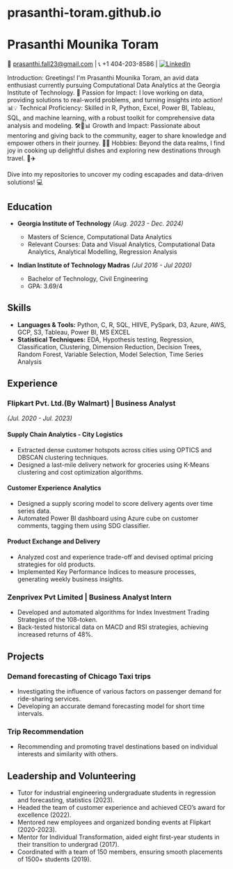 # prasanthi-toram.github.io
# Prasanthi Mounika Toram

📧 [prasanthi.fall23@gmail.com](mailto:prasanthi.fall23@gmail.com) | 📞 +1 404-203-8586 | [![LinkedIn](https://img.shields.io/badge/LinkedIn-Connect-blue?style=flat&logo=linkedin&labelColor=blue)](https://www.linkedin.com/in/prasanthimounika-toram/)

Introduction: Greetings! I'm Prasanthi Mounika Toram, an avid data enthusiast currently pursuing Computational Data Analytics at the Georgia Institute of Technology. 🚀
Passion for Impact: I love working on data, providing solutions to real-world problems, and turning insights into action! 📊💡
Technical Proficiency: Skilled in R, Python, Excel, Power BI, Tableau, SQL, and machine learning, with a robust toolkit for comprehensive data analysis and modeling. 🛠️🐍📊
 Growth and Impact: Passionate about mentoring and giving back to the community, eager to share knowledge and empower others in their journey. 🤝🌱
 Hobbies: Beyond the data realms, I find joy in cooking up delightful dishes and exploring new destinations through travel. 🍳✈️

 Dive into my repositories to uncover my coding escapades and data-driven solutions! 💻







## Education
- **Georgia Institute of Technology** *(Aug. 2023 - Dec. 2024)*
  - Masters of Science, Computational Data Analytics
  - Relevant Courses: Data and Visual Analytics, Computational Data Analytics, Analytical Modelling, Regression Analysis

- **Indian Institute of Technology Madras** *(Jul 2016 - Jul 2020)*
  - Bachelor of Technology, Civil Engineering
  - GPA: 3.69/4

## Skills
- **Languages & Tools:** Python, C, R, SQL, HIIVE, PySpark, D3, Azure, AWS, GCP, S3, Tableau, Power BI, MS EXCEL
- **Statistical Techniques:** EDA, Hypothesis testing, Regression, Classification, Clustering, Dimension Reduction, Decision Trees, Random Forest, Variable Selection, Model Selection, Time Series Analysis

## Experience
### Flipkart Pvt. Ltd.(By Walmart) | Business Analyst
*(Jul. 2020 - Jul. 2023)*

#### Supply Chain Analytics - City Logistics
- Extracted dense customer hotspots across cities using OPTICS and DBSCAN clustering techniques.
- Designed a last-mile delivery network for groceries using K-Means clustering and cost optimization algorithms.

#### Customer Experience Analytics
- Designed a supply scoring model to score delivery agents over time series data.
- Automated Power BI dashboard using Azure cube on customer comments, tagging them using SDG classifier.

#### Product Exchange and Delivery
- Analyzed cost and experience trade-off and devised optimal pricing strategies for old products.
- Implemented Key Performance Indices to measure processes, generating weekly business insights.

### Zenprivex Pvt Limited | Business Analyst Intern
- Developed and automated algorithms for Index Investment Trading Strategies of the 108-token.
- Back-tested historical data on MACD and RSI strategies, achieving increased returns of 48%.

## Projects
### Demand forecasting of Chicago Taxi trips
- Investigating the influence of various factors on passenger demand for ride-sharing services.
- Developing an accurate demand forecasting model for short time intervals.

### Trip Recommendation
- Recommending and promoting travel destinations based on individual interests and similarity with others.

## Leadership and Volunteering
- Tutor for industrial engineering undergraduate students in regression and forecasting, statistics (2023).
- Headed the team of customer experience and achieved CEO’s award for excellence (2022).
- Mentored new employees and organized bonding events at Flipkart (2020-2023).
- Mentor for Individual Transformation, aided eight first-year students in their transition to undergrad (2017).
- Coordinated with a team of 150 members, ensuring smooth placements of 1500+ students (2019).

